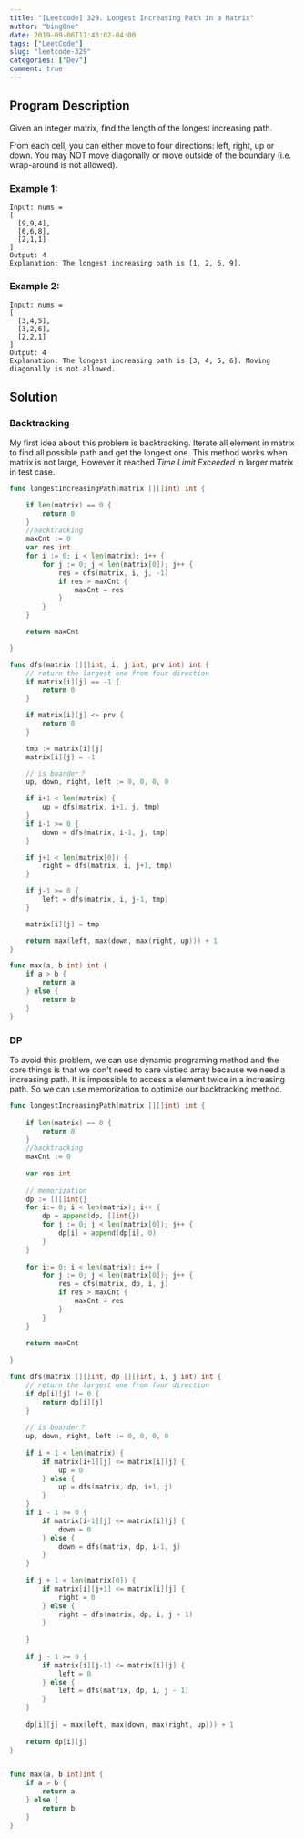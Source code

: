 ```yaml
---
title: "[Leetcode] 329. Longest Increasing Path in a Matrix"
author: "bing0ne"
date: 2019-09-06T17:43:02-04:00
tags: ["LeetCode"]
slug: "leetcode-329"
categories: ["Dev"]
comment: true
---
```


## Program Description 

Given an integer matrix, find the length of the longest increasing path.

From each cell, you can either move to four directions: left, right, up or down. You may NOT move diagonally or move outside of the boundary (i.e. wrap-around is not allowed).
<!--more-->

### Example 1:

```
Input: nums = 
[
  [9,9,4],
  [6,6,8],
  [2,1,1]
] 
Output: 4 
Explanation: The longest increasing path is [1, 2, 6, 9].
```

### Example 2: 

```
Input: nums = 
[
  [3,4,5],
  [3,2,6],
  [2,2,1]
] 
Output: 4 
Explanation: The longest increasing path is [3, 4, 5, 6]. Moving diagonally is not allowed.
```


## Solution 

### Backtracking 

My first idea about this problem is backtracking. Iterate all element in matrix to find all possible path and get the longest one. This method works when matrix is not large, However it reached *Time Limit Exceeded* in larger matrix in test case. 

```go
func longestIncreasingPath(matrix [][]int) int {

	if len(matrix) == 0 {
		return 0
	}
	//backtracking
	maxCnt := 0
	var res int
	for i := 0; i < len(matrix); i++ {
		for j := 0; j < len(matrix[0]); j++ {
			res = dfs(matrix, i, j, -1)
			if res > maxCnt {
				maxCnt = res
			}
		}
	}

	return maxCnt

}

func dfs(matrix [][]int, i, j int, prv int) int {
	// return the largest one from four direction
	if matrix[i][j] == -1 {
		return 0
	}

	if matrix[i][j] <= prv {
		return 0
	}

	tmp := matrix[i][j]
	matrix[i][j] = -1

	// is boarder？
	up, down, right, left := 0, 0, 0, 0

	if i+1 < len(matrix) {
		up = dfs(matrix, i+1, j, tmp)
	}
	if i-1 >= 0 {
		down = dfs(matrix, i-1, j, tmp)
	}

	if j+1 < len(matrix[0]) {
		right = dfs(matrix, i, j+1, tmp)
	}

	if j-1 >= 0 {
		left = dfs(matrix, i, j-1, tmp)
	}

	matrix[i][j] = tmp

	return max(left, max(down, max(right, up))) + 1
}

func max(a, b int) int {
	if a > b {
		return a
	} else {
		return b
	}
}
```


### DP 

To avoid this problem, we can use dynamic programing method and the core things is that we don't need to care vistied array because we need a increasing path. It is impossible to access a element twice in a increasing path. So we can use memorization to optimize our backtracking method.


```go
func longestIncreasingPath(matrix [][]int) int {
    
    if len(matrix) == 0 {
        return 0
    }
    //backtracking
    maxCnt := 0
    
    var res int
    
    // memorization 
    dp := [][]int{}
    for i:= 0; i < len(matrix); i++ {
        dp = append(dp, []int{})
        for j := 0; j < len(matrix[0]); j++ {
            dp[i] = append(dp[i], 0)
        }
    }
    
    for i:= 0; i < len(matrix); i++ {
        for j := 0; j < len(matrix[0]); j++ {
            res = dfs(matrix, dp, i, j)
            if res > maxCnt {
                maxCnt = res
            }
        }
    }
    
    return maxCnt
    
}

func dfs(matrix [][]int, dp [][]int, i, j int) int {
    // return the largest one from four direction
    if dp[i][j] != 0 {
        return dp[i][j]
    }
    
    // is boarder？
    up, down, right, left := 0, 0, 0, 0
    
    if i + 1 < len(matrix) {
        if matrix[i+1][j] <= matrix[i][j] {
            up = 0
        } else {
            up = dfs(matrix, dp, i+1, j)
        }
    }
    if i - 1 >= 0 {
        if matrix[i-1][j] <= matrix[i][j] {
            down = 0
        } else {
            down = dfs(matrix, dp, i-1, j)
        }
    }
    
    if j + 1 < len(matrix[0]) {
        if matrix[i][j+1] <= matrix[i][j] {
            right = 0
        } else {
            right = dfs(matrix, dp, i, j + 1)
        }
        
    }
    
    if j - 1 >= 0 {
        if matrix[i][j-1] <= matrix[i][j] {
            left = 0
        } else {
            left = dfs(matrix, dp, i, j - 1)
        }
    }
    
    dp[i][j] = max(left, max(down, max(right, up))) + 1 
    
    return dp[i][j]
}


func max(a, b int)int {
    if a > b {
        return a
    } else {
        return b
    }
}
```
